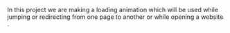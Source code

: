 In this project we are making a loading animation which will be used while jumping or redirecting from one page to another or 
while opening a website .
